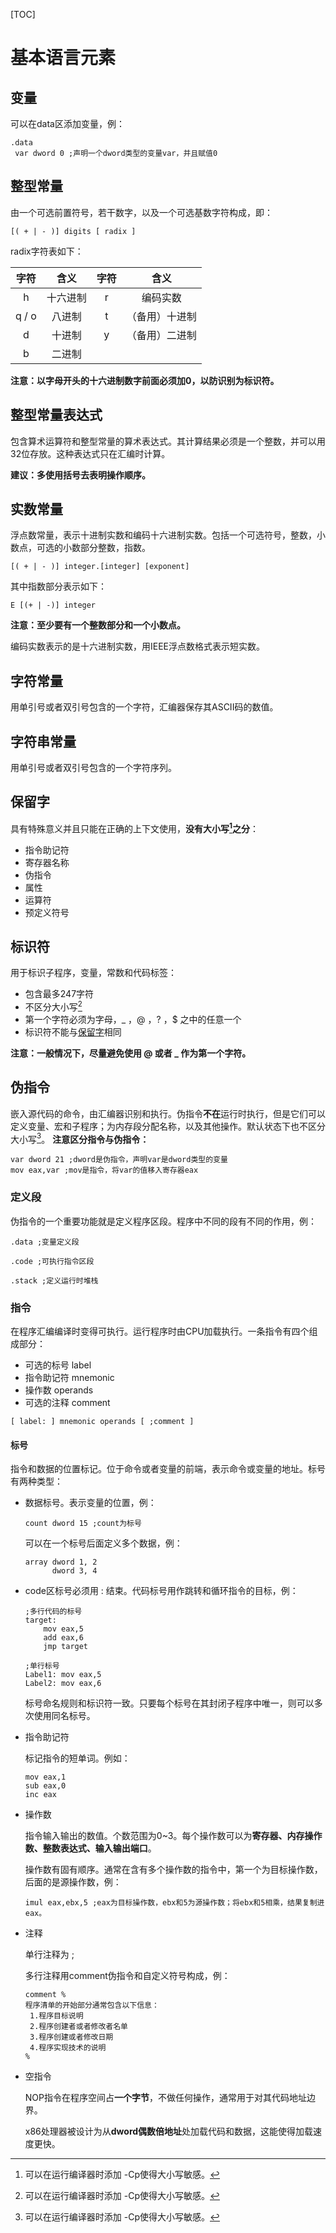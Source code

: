 [TOC]

# 基本语言元素

## 变量

可以在data区添加变量，例：

```assembly
.data
 var dword 0 ;声明一个dword类型的变量var，并且赋值0
```

## 整型常量

由一个可选前置符号，若干数字，以及一个可选基数字符构成，即：

```
[( + | - )] digits [ radix ]
```

radix字符表如下：

| 字符  |   含义   | 字符 |      含义      |
| :---: | :------: | :--: | :------------: |
|   h   | 十六进制 |  r   |    编码实数    |
| q / o |  八进制  |  t   | （备用）十进制 |
|   d   |  十进制  |  y   | （备用）二进制 |
|   b   |  二进制  |      |                |

**注意：以字母开头的十六进制数字前面必须加0，以防识别为标识符。**

## 整型常量表达式

包含算术运算符和整型常量的算术表达式。其计算结果必须是一个整数，并可以用32位存放。这种表达式只在汇编时计算。

**建议：多使用括号去表明操作顺序。**

## 实数常量

浮点数常量，表示十进制实数和编码十六进制实数。包括一个可选符号，整数，小数点，可选的小数部分整数，指数。

```
[( + | - )] integer.[integer] [exponent]
```

其中指数部分表示如下：

```
E [(+ | -)] integer
```

**注意：至少要有一个整数部分和一个小数点。**

编码实数表示的是十六进制实数，用IEEE浮点数格式表示短实数。

## 字符常量

用单引号或者双引号包含的一个字符，汇编器保存其ASCII码的数值。

## 字符串常量

用单引号或者双引号包含的一个字符序列。

## 保留字

具有特殊意义并且只能在正确的上下文使用，**没有大小写[^1]之分**：

- 指令助记符
- 寄存器名称
- 伪指令
- 属性
- 运算符
- 预定义符号

## 标识符

用于标识子程序，变量，常数和代码标签：
- 包含最多247字符
- 不区分大小写[^1]
- 第一个字符必须为字母，_ ，@  ，? ，$ 之中的任意一个
- 标识符不能与[保留字](#保留字)相同

**注意：一般情况下，尽量避免使用 @ 或者 _ 作为第一个字符。**

## 伪指令

嵌入源代码的命令，由汇编器识别和执行。伪指令**不在**运行时执行，但是它们可以定义变量、宏和子程序；为内存段分配名称，以及其他操作。默认状态下也不区分大小写[^1]。
**注意区分指令与伪指令：**

```assembly
var dword 21 ;dword是伪指令，声明var是dword类型的变量
mov eax,var ;mov是指令，将var的值移入寄存器eax
```

### 定义段

伪指令的一个重要功能就是定义程序区段。程序中不同的段有不同的作用，例：

```assembly
.data ;变量定义段

.code ;可执行指令区段

.stack ;定义运行时堆栈
```

### 指令

在程序汇编编译时变得可执行。运行程序时由CPU加载执行。一条指令有四个组成部分：

- 可选的标号 label
- 指令助记符 mnemonic
- 操作数 operands
- 可选的注释 comment

```
[ label: ] mnemonic operands [ ;comment ]
```

#### 标号

指令和数据的位置标记。位于命令或者变量的前端，表示命令或变量的地址。标号有两种类型：

- 数据标号。表示变量的位置，例：

    ```assembly
    count dword 15 ;count为标号
    ```

    可以在一个标号后面定义多个数据，例：

    ```assembly
    array dword 1, 2
          dword 3, 4
    ```

- code区标号必须用 : 结束。代码标号用作跳转和循环指令的目标，例：

    ```assembly
    ;多行代码的标号
    target:
    	mov eax,5
    	add eax,6
    	jmp target
    	
    ;单行标号
    Label1: mov eax,5
    Label2: mov eax,6
    ```

    标号命名规则和标识符一致。只要每个标号在其封闭子程序中唯一，则可以多次使用同名标号。

- 指令助记符

    标记指令的短单词。例如：

    ```assembly
    mov eax,1
    sub eax,0
    inc eax
    ```

- 操作数

    指令输入输出的数值。个数范围为0~3。每个操作数可以为**寄存器、内存操作数、整数表达式、输入输出端口**。

    操作数有固有顺序。通常在含有多个操作数的指令中，第一个为目标操作数，后面的是源操作数，例：

    ```assembly
    imul eax,ebx,5 ;eax为目标操作数，ebx和5为源操作数；将ebx和5相乘，结果复制进eax。
    ```

- 注释

    单行注释为 ; 

    多行注释用comment伪指令和自定义符号构成，例：

    ```assembly
    comment %
    程序清单的开始部分通常包含以下信息：
     1.程序目标说明
     2.程序创建者或者修改者名单
     3.程序创建或者修改日期
     4.程序实现技术的说明
    %
    ```

- 空指令

    NOP指令在程序空间占**一个字节**，不做任何操作，通常用于对其代码地址边界。

    x86处理器被设计为从**dword偶数倍地址**处加载代码和数据，这能使得加载速度更快。
    
    [^1]: 可以在运行编译器时添加 -Cp使得大小写敏感。